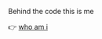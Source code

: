 Behind the code this is me

👉 <a href="https://whoami-henna.vercel.app/" target="_blank">who am i</a>
